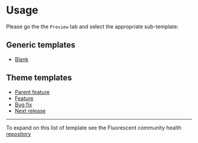 # Usage

Please go the the `Preview` tab and select the appropriate sub-template:

## Generic templates

* [Blank](?expand=1&template=blank.md)

## Theme templates

* [Parent feature](?expand=1&template=theme_parent_feature.md&label=parent)
* [Feature](?expand=1&template=theme_pull_request.md)
* [Bug fix](?expand=1&template=theme_bug_fix.md)
* [Next release](?expand=1&template=theme_next_release.md&label=next+release)

---

To expand on this list of template see the Fluorescent community health [repository](https://github.com/fluorescent/.github)
